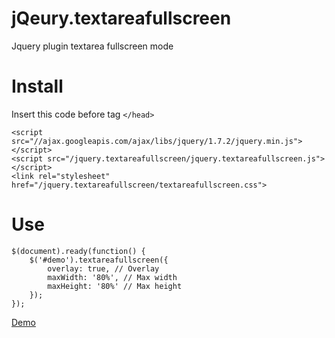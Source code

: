 jQeury.textareafullscreen
=============

Jquery plugin textarea fullscreen mode

# Install
Insert this code before tag `</head>`
```
<script src="//ajax.googleapis.com/ajax/libs/jquery/1.7.2/jquery.min.js"></script>
<script src="/jquery.textareafullscreen/jquery.textareafullscreen.js"></script>
<link rel="stylesheet" href="/jquery.textareafullscreen/textareafullscreen.css">
```
# Use
```
$(document).ready(function() {
	$('#demo').textareafullscreen({
		overlay: true, // Overlay
		maxWidth: '80%', // Max width
		maxHeight: '80%' // Max height
	});
});
```
[Demo](http://creoart.github.io/jquery.textareafullscreen)
